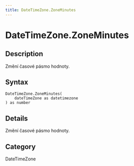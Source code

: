 ```yaml
---
title: DateTimeZone.ZoneMinutes
---
```


# DateTimeZone.ZoneMinutes


## Description

Změní časové pásmo hodnoty.


## Syntax

```powerquery
DateTimeZone.ZoneMinutes(
    dateTimeZone as datetimezone
) as number
```


## Details

Změní časové pásmo hodnoty.



## Category
DateTimeZone
